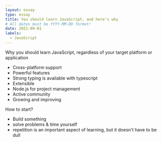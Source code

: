 ```yaml
---
layout: essay
type: essay
title: You should learn JavaScript, and here's why
# All dates must be YYYY-MM-DD format!
date: 2021-09-01
labels:
  - JavaScript
---
```


Why you should learn JavaScript, regardless of your target platform or application

- Cross-platform support
- Powerful features
- Strong typing is available with typescript
- Extensible
- Node.js for project management
- Active community
- Growing and improving

How to start?

- Build something
- solve problems & time yourself
- repetition is an important aspect of learning, but it doesn't have to be dull
